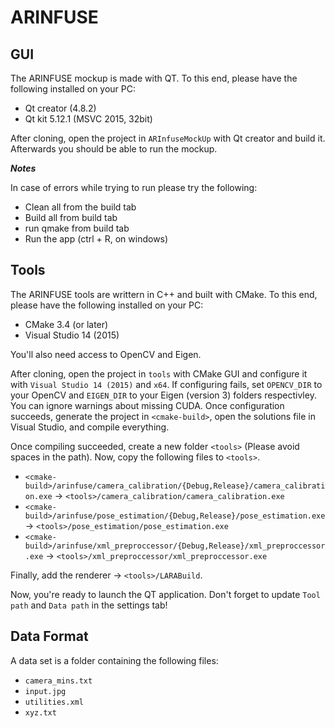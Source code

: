 # ARINFUSE

## GUI

The ARINFUSE mockup is made with QT. To this end, please have the following
installed on your PC:

  - Qt creator (4.8.2)
  - Qt kit 5.12.1 (MSVC 2015, 32bit)

After cloning, open the project in `ARInfuseMockUp` with Qt creator and build
it. Afterwards you should be able to run the mockup.

***Notes***

In case of errors while trying to run please try the following:

  - Clean all from the build tab
  - Build all from build tab
  - run qmake from build tab
  - Run the app (ctrl + R, on windows)

## Tools

The ARINFUSE tools are writtern in C++ and built with CMake. To this end,
please have the following installed on your PC:

  - CMake 3.4 (or later)
  - Visual Studio 14 (2015)

You'll also need access to OpenCV and Eigen. 

After cloning, open the project in `tools` with CMake GUI and configure it with
`Visual Studio 14 (2015)` and `x64`. If configuring fails, set `OPENCV_DIR` to
your OpenCV and `EIGEN_DIR` to
your Eigen (version 3) folders respectivley. You can ignore
warnings about missing CUDA. Once configuration succeeds, generate the project
in `<cmake-build>`, open the solutions file in Visual Studio, and compile
everything.

Once compiling succeeded, create a new folder `<tools>` (Please avoid spaces in
the path). Now, copy the following files to `<tools>`.

  - `<cmake-build>/arinfuse/camera_calibration/{Debug,Release}/camera_calibration.exe` -> `<tools>/camera_calibration/camera_calibration.exe`
  - `<cmake-build>/arinfuse/pose_estimation/{Debug,Release}/pose_estimation.exe` -> `<tools>/pose_estimation/pose_estimation.exe`
  - `<cmake-build>/arinfuse/xml_preproccessor/{Debug,Release}/xml_preproccessor.exe` -> `<tools>/xml_preproccessor/xml_preproccessor.exe`

Finally, add the renderer -> `<tools>/LARABuild`.

Now, you're ready to launch the QT application. Don't forget to update
`Tool path` and `Data path` in the settings tab!

## Data Format

A data set is a folder containing the following files:

  - `camera_mins.txt`
  - `input.jpg`
  - `utilities.xml`
  - `xyz.txt`

